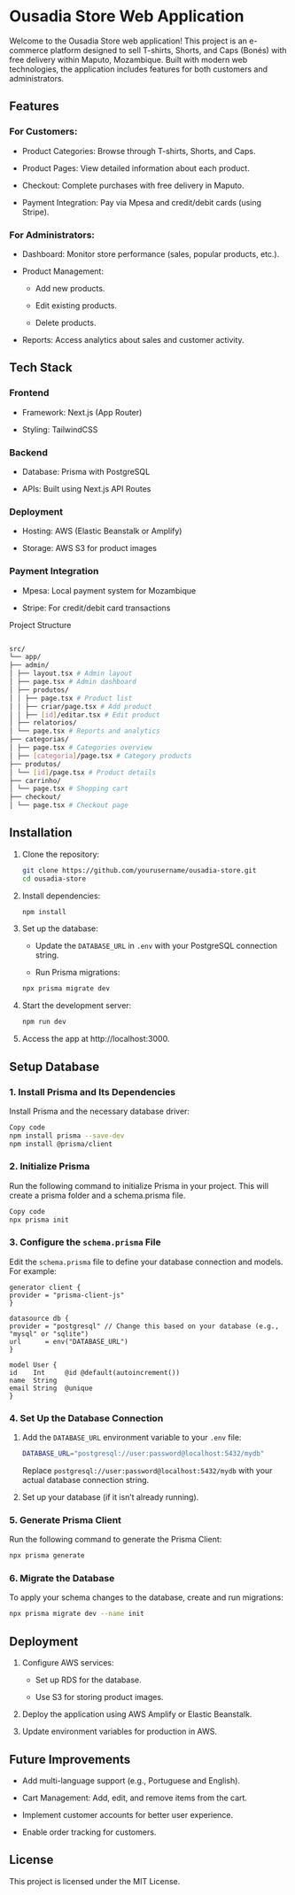 # Ousadia Store Web Application

Welcome to the Ousadia Store web application! This project is an e-commerce platform designed to sell T-shirts, Shorts, and Caps (Bonés) with free delivery within Maputo, Mozambique. Built with modern web technologies, the application includes features for both customers and administrators.

## Features

### For Customers:

- Product Categories: Browse through T-shirts, Shorts, and Caps.

- Product Pages: View detailed information about each product.

- Checkout: Complete purchases with free delivery in Maputo.

- Payment Integration: Pay via Mpesa and credit/debit cards (using Stripe).

### For Administrators:

- Dashboard: Monitor store performance (sales, popular products, etc.).

- Product Management:

  - Add new products.

  - Edit existing products.

  - Delete products.

- Reports: Access analytics about sales and customer activity.

## Tech Stack

### Frontend

- Framework: Next.js (App Router)

- Styling: TailwindCSS

### Backend

- Database: Prisma with PostgreSQL

- APIs: Built using Next.js API Routes

### Deployment

- Hosting: AWS (Elastic Beanstalk or Amplify)

- Storage: AWS S3 for product images

### Payment Integration

- Mpesa: Local payment system for Mozambique

- Stripe: For credit/debit card transactions

Project Structure

```bash

src/
└── app/
├── admin/
│ ├── layout.tsx # Admin layout
│ ├── page.tsx # Admin dashboard
│ ├── produtos/
│ │ ├── page.tsx # Product list
│ │ ├── criar/page.tsx # Add product
│ │ ├── [id]/editar.tsx # Edit product
│ ├── relatorios/
│ └── page.tsx # Reports and analytics
├── categorias/
│ ├── page.tsx # Categories overview
│ ├── [categoria]/page.tsx # Category products
├── produtos/
│ └── [id]/page.tsx # Product details
├── carrinho/
│ └── page.tsx # Shopping cart
├── checkout/
│ └── page.tsx # Checkout page

```

## Installation

1. Clone the repository:

   ```bash
   git clone https://github.com/yourusername/ousadia-store.git
   cd ousadia-store
   ```

2. Install dependencies:
   ```bash
   npm install
   ```
3. Set up the database:

   - Update the `DATABASE_URL` in `.env` with your PostgreSQL connection string.

   - Run Prisma migrations:

   ```bash
   npx prisma migrate dev
   ```

4. Start the development server:

   ```bash
   npm run dev
   ```

5. Access the app at http://localhost:3000.

## Setup Database

### 1. Install Prisma and Its Dependencies

Install Prisma and the necessary database driver:

```bash
Copy code
npm install prisma --save-dev
npm install @prisma/client
```

### 2. Initialize Prisma

Run the following command to initialize Prisma in your project. This will create a prisma folder and a schema.prisma file.

```bash
Copy code
npx prisma init
```

### 3. Configure the `schema.prisma` File

Edit the `schema.prisma` file to define your database connection and models. For example:

```postgresql
generator client {
provider = "prisma-client-js"
}

datasource db {
provider = "postgresql" // Change this based on your database (e.g., "mysql" or "sqlite")
url      = env("DATABASE_URL")
}

model User {
id    Int     @id @default(autoincrement())
name  String
email String  @unique
}
```

### 4. Set Up the Database Connection

1.  Add the `DATABASE_URL` environment variable to your `.env` file:

    ```bash
    DATABASE_URL="postgresql://user:password@localhost:5432/mydb"
    ```

    Replace `postgresql://user:password@localhost:5432/mydb` with your actual database connection string.

2.  Set up your database (if it isn’t already running).

### 5. Generate Prisma Client

Run the following command to generate the Prisma Client:

```bash
npx prisma generate
```

### 6. Migrate the Database

To apply your schema changes to the database, create and run migrations:

```bash
npx prisma migrate dev --name init
```

## Deployment

1. Configure AWS services:

   - Set up RDS for the database.

   - Use S3 for storing product images.

2. Deploy the application using AWS Amplify or Elastic Beanstalk.

3. Update environment variables for production in AWS.

## Future Improvements

- Add multi-language support (e.g., Portuguese and English).

- Cart Management: Add, edit, and remove items from the cart.

- Implement customer accounts for better user experience.

- Enable order tracking for customers.

## License

This project is licensed under the MIT License.

```

```
